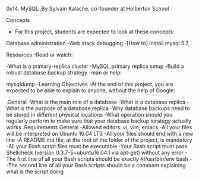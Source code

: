 0x14. MySQL
 .By Sylvain Kalache, co-founder at Holberton School
 
Concepts
- For this project, students are expected to look at these concepts:

Database administration
-Web stack debugging
-[How to] Install mysql 5.7


Resources
-Read or watch:

-What is a primary-replica cluster
-MySQL primary replica setup
-Build a robust database backup strategy
-man or help:

mysqldump
-Learning Objectives
-At the end of this project, you are expected to be able to explain to anyone, without the help of Google:

.General
-What is the main role of a database
-What is a database replica
-What is the purpose of a database replica
-Why database backups need to be stored in different physical locations
-What operation should you regularly perform to make sure that your database backup strategy actually works
.Requirements
General
-Allowed editors: vi, vim, emacs
-All your files will be interpreted on Ubuntu 16.04 LTS
-All your files should end with a new line
-A README.md file, at the root of the folder of the project, is mandatory
-All your Bash script files must be executable
-Your Bash script must pass Shellcheck (version 0.3.7-5~ubuntu16.04.1 via apt-get) without any error
-The first line of all your Bash scripts should be exactly #!/usr/bin/env bash
--The second line of all your Bash scripts should be a comment explaining what is the script doing
